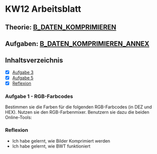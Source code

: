 # KW12 Arbeitsblatt

## Theorie: [B_DATEN_KOMPRIMIEREN](./../KW11/C_BILDER_CODIEREN.pdf)
## Aufgaben: [B_DATEN_KOMPRIMIEREN_ANNEX](./../KW11/C_BILDER_CODIEREN_ANNEX.pdf)

## Inhaltsverzeichnis
- [X] [Aufgabe 3]()
- [X] [Aufgabe 5]()
- [X] [Reflexion](#Reflexion)

### Aufgabe 1 - RGB-Farbcodes
Bestimmen sie die Farben für die folgenden RGB-Farbcodes (in DEZ und HEX).
Nutzen sie den RGB-Farbenmixer. Benutzern sie dazu die beiden Online-Tools:


### Reflexion
- Ich habe gelernt, wie Bilder Komprimiert werden
- Ich habe gelernt, wie BWT funktioniert